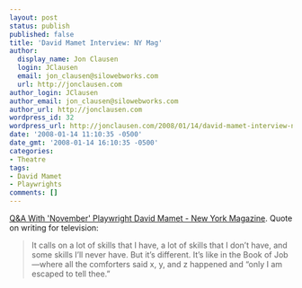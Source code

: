 ```yaml
---
layout: post
status: publish
published: false
title: 'David Mamet Interview: NY Mag'
author:
  display_name: Jon Clausen
  login: JClausen
  email: jon_clausen@silowebworks.com
  url: http://jonclausen.com
author_login: JClausen
author_email: jon_clausen@silowebworks.com
author_url: http://jonclausen.com
wordpress_id: 32
wordpress_url: http://jonclausen.com/2008/01/14/david-mamet-interview-ny-mag/
date: '2008-01-14 11:10:35 -0500'
date_gmt: '2008-01-14 16:10:35 -0500'
categories:
- Theatre
tags:
- David Mamet
- Playwrights
comments: []
---
```

<p><a href="http://nymag.com/arts/theater/features/42753/">Q&amp;A With 'November' Playwright David Mamet - New York Magazine</a>. Quote on writing for television:</p>
<blockquote><p> It calls on a lot of skills that I have, a lot of skills that I don’t have, and some skills I’ll never have. But it’s different. It’s like in the Book of Job—where all the comforters said x, y, and z happened and “only I am escaped to tell thee.”</p></blockquote>
